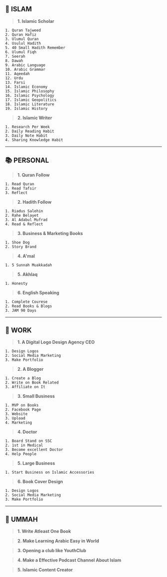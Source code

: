## **🚀 ISLAM**

> **1. Islamic Scholar**

```
1. Quran Tajweed
2. Quran Hafiz
3. Ulumul Quran
4. Usulul Hadith
5. 40 Small Hadith Remember
6. Ulumul Fiqh
7. Seerah
8. Dawah
9. Arabic Language
10. Arabic Grammar
11. Aqeedah
12. Urdu
13. Farsi
14. Islamic Economy
15. Islamic Philosophy
16. Islamic Psychology
17. Islamic Geopolitics
18. Islamic Literature
19. Islamic History
```

> **2. Islamic Writer**

```
1. Research Per Week
2. Daily Reading Habit
3. Daily Note Habit
4. Sharing Knowledge Habit
```

---

## **📚 PERSONAL**

> **1. Quran Follow**

```
1. Read Quran
2. Read Tafsir
3. Reflect
```

> **2. Hadith Follow**

```
1. Riadus Salehin
2. Rahe Belayet
3. Al Adabul Mufrad
4. Read & Reflect
```

> **3. Business & Marketing Books**

```
1. Shoe Dog
2. Story Brand
```

> **4. A'mal**

```
1. 5 Sunnah Muakkadah
```

> **5. Akhlaq**

```
1. Honesty
```

> **6. English Speaking**

```
1. Complete Courese
2. Read Books & Blogs
3. JAM 90 Days
```

---

## **🧥 WORK**

> **1. A Digital Logo Design Agency CEO**

```
1. Design Logos
2. Social Media Marketing
3. Make Portfolio
```

> **2. A Blogger**

```
1. Create a Blog
2. Write on Book Related
3. Affiliate on It
```

> **3. Small Business**

```
1. MVP on Books
2. Facebook Page
3. Website
3. Upload
4. Marketing
```

> **4. Doctor**

```
1. Board Stand on SSC
2. 1st in Medical
3. Become excellent Doctor
4. Help People
```

> **5. Large Business**

```
1. Start Business on Islamic Accessories
```

> **6. Book Cover Design**

```
1. Design Logos
2. Social Media Marketing
3. Make Portfolio
```
---

## **🕌 UMMAH**

> **1. Write Atleast One Book**

> **2. Make Learning Arabic Easy in World**

> **3. Opening a club like YouthClub**

> **4. Make a Effective Podcast Channel About Islam**

> **5. Islamic Content Creator**
